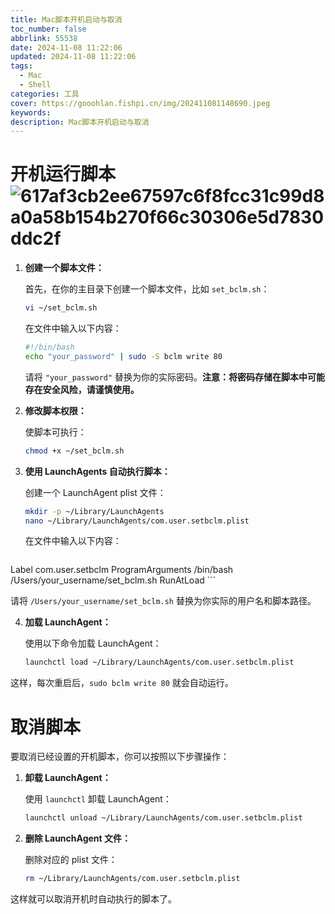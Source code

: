 ```yaml
---
title: Mac脚本开机启动与取消
toc_number: false
abbrlink: 55538
date: 2024-11-08 11:22:06
updated: 2024-11-08 11:22:06
tags: 
  - Mac
  - Shell
categories: 工具
cover: https://gooohlan.fishpi.cn/img/202411081148690.jpeg
keywords: 
description: Mac脚本开机启动与取消
---
```


# 开机运行脚本![617af3cb2ee67597c6f8fcc31c99d8a0a58b154b270f66c30306e5d7830ddc2f](https://gooohlan.fishpi.cn/img/header.png)

1. **创建一个脚本文件：**

   首先，在你的主目录下创建一个脚本文件，比如 `set_bclm.sh`：

   ```bash
   vi ~/set_bclm.sh
   ```

   在文件中输入以下内容：

   ```bash
   #!/bin/bash
   echo "your_password" | sudo -S bclm write 80
   ```

   请将 `"your_password"` 替换为你的实际密码。**注意：将密码存储在脚本中可能存在安全风险，请谨慎使用。**

2. **修改脚本权限：**

   使脚本可执行：

   ```bash
   chmod +x ~/set_bclm.sh
   ```

3. **使用 LaunchAgents 自动执行脚本：**

   创建一个 LaunchAgent plist 文件：

   ```bash
   mkdir -p ~/Library/LaunchAgents
   nano ~/Library/LaunchAgents/com.user.setbclm.plist
   ```

   在文件中输入以下内容：

   ```xml
 <?xml version="1.0" encoding="UTF-8"?>
   <!DOCTYPE plist PUBLIC "-//Apple//DTD PLIST 1.0//EN" "http://www.apple.com/DTDs/PropertyList-1.0.dtd">
   <plist version="1.0">
   <dict>
       <key>Label</key>
       <string>com.user.setbclm</string>
       <key>ProgramArguments</key>
       <array>
           <string>/bin/bash</string>
           <string>/Users/your_username/set_bclm.sh</string>
       </array>
       <key>RunAtLoad</key>
       <true/>
   </dict>
   </plist>
   ```

   请将 `/Users/your_username/set_bclm.sh` 替换为你实际的用户名和脚本路径。

4. **加载 LaunchAgent：**

   使用以下命令加载 LaunchAgent：

   ```bash
   launchctl load ~/Library/LaunchAgents/com.user.setbclm.plist
   ```

这样，每次重启后，`sudo bclm write 80` 就会自动运行。

# 取消脚本

要取消已经设置的开机脚本，你可以按照以下步骤操作：

1. **卸载 LaunchAgent：**

   使用 `launchctl` 卸载 LaunchAgent：

   ```bash
   launchctl unload ~/Library/LaunchAgents/com.user.setbclm.plist
   ```

2. **删除 LaunchAgent 文件：**

   删除对应的 plist 文件：

   ```bash
   rm ~/Library/LaunchAgents/com.user.setbclm.plist
   ```

这样就可以取消开机时自动执行的脚本了。
